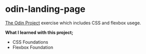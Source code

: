 # odin-landing-page

[The Odin Project](https://www.theodinproject.com/) exercise which includes CSS and flexbox usege.

**What I learned with this project;**
- CSS Foundations
- Flexbox Foundation